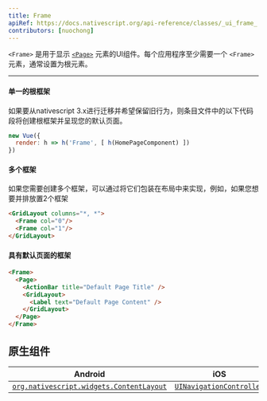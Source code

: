 ```yaml
---
title: Frame
apiRef: https://docs.nativescript.org/api-reference/classes/_ui_frame_.frame
contributors: [nuochong]
---
```


`<Frame>` 是用于显示 [`<Page>`](/en/docs/elements/components/page) 元素的UI组件。每个应用程序至少需要一个 `<Frame>`  元素，通常设置为根元素。

---

#### 单一的根框架

如果要从nativescript 3.x进行迁移并希望保留旧行为，则条目文件中的以下代码段将创建根框架并呈现您的默认页面。

```js
new Vue({
  render: h => h('Frame', [ h(HomePageComponent) ])
})
```

#### 多个框架

如果您需要创建多个框架，可以通过将它们包装在布局中来实现，例如，如果您想要并排放置2个框架

```html
<GridLayout columns="*, *">
  <Frame col="0"/>
  <Frame col="1"/>
</GridLayout>
```

#### 具有默认页面的框架

```html
<Frame>
  <Page>
    <ActionBar title="Default Page Title" />
    <GridLayout>
      <Label text="Default Page Content" />
    </GridLayout>
  </Page>
</Frame>
```


## 原生组件

| Android | iOS |
|---------|-----|
| [`org.nativescript.widgets.ContentLayout`](https://github.com/NativeScript/tns-core-modules-widgets/blob/master/android/widgets/src/main/java/org/nativescript/widgets/ContentLayout.java) | [`UINavigationController`](https://developer.apple.com/documentation/uikit/uinavigationcontroller)
